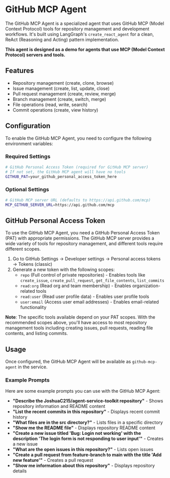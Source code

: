 # GitHub MCP Agent

The GitHub MCP Agent is a specialized agent that uses GitHub MCP (Model Context Protocol) tools for repository management and development workflows. It's built using LangGraph's `create_react_agent` for a clean, ReAct (Reasoning and Acting) pattern implementation.

**This agent is designed as a demo for agents that use MCP (Model Context Protocol) servers and tools.**

## Features

- Repository management (create, clone, browse)
- Issue management (create, list, update, close)
- Pull request management (create, review, merge)
- Branch management (create, switch, merge)
- File operations (read, write, search)
- Commit operations (create, view history)

## Configuration

To enable the GitHub MCP Agent, you need to configure the following environment variables:

### Required Settings

```bash
# GitHub Personal Access Token (required for GitHub MCP server)
# If not set, the GitHub MCP agent will have no tools
GITHUB_PAT=your_github_personal_access_token_here
```

### Optional Settings

```bash
# GitHub MCP server URL (defaults to https://api.github.com/mcp)
MCP_GITHUB_SERVER_URL=https://api.github.com/mcp
```

## GitHub Personal Access Token

To use the GitHub MCP Agent, you need a GitHub Personal Access Token (PAT) with appropriate permissions. The GitHub MCP server provides a wide variety of tools for repository management, and different tools require different scopes.

1. Go to GitHub Settings → Developer settings → Personal access tokens → Tokens (classic)
2. Generate a new token with the following scopes:
   - `repo` (Full control of private repositories) - Enables tools like `create_issue`, `create_pull_request`, `get_file_contents`, `list_commits`
   - `read:org` (Read org and team membership) - Enables organization-related tools
   - `read:user` (Read user profile data) - Enables user profile tools
   - `user:email` (Access user email addresses) - Enables email-related functionality

**Note**: The specific tools available depend on your PAT scopes. With the recommended scopes above, you'll have access to most repository management tools including creating issues, pull requests, reading file contents, and listing commits.

## Usage

Once configured, the GitHub MCP Agent will be available as `github-mcp-agent` in the service.

### Example Prompts

Here are some example prompts you can use with the GitHub MCP Agent:

- **"Describe the JoshuaC215/agent-service-toolkit repository"** - Shows repository information and README content
- **"List the recent commits in this repository"** - Displays recent commit history
- **"What files are in the src directory?"** - Lists files in a specific directory
- **"Show me the README file"** - Displays repository README content
- **"Create a new issue titled 'Bug: Login not working' with the description 'The login form is not responding to user input'"** - Creates a new issue
- **"What are the open issues in this repository?"** - Lists open issues
- **"Create a pull request from feature-branch to main with the title 'Add new feature'"** - Creates a pull request
- **"Show me information about this repository"** - Displays repository details
